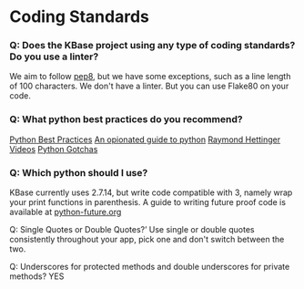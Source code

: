 # Coding Standards

### Q: Does the KBase project using any type of coding standards? Do you use a linter?

We aim to follow [pep8](https://www.python.org/dev/peps/pep-0008/#programming-recommendations), but we have some exceptions,
such as a line length of 100 characters. We don't have a linter. But you can use Flake80 on your code. 

### Q: What python best practices do you recommend?

[Python Best Practices](https://gist.github.com/sloria/7001839)
[An opionated guide to python](http://docs.python-guide.org/en/latest/writing/structure/#object-oriented-programming)
[Raymond Hettinger Videos](http://pyvideo.org/speaker/raymond-hettinger.html)
[Python Gotchas](https://www.toptal.com/python/top-10-mistakes-that-python-programmers-make)

### Q: Which python should I use?

KBase currently uses 2.7.14, but write code compatible with 3, namely wrap your print functions in parenthesis. A guide to writing future proof code is available at
[python-future.org](http://python-future.org/compatible_idioms.html)

Q: Single Quotes or Double Quotes?’
Use single or double quotes consistently throughout your app, pick one and don't switch between the two.

Q: Underscores for protected methods and double underscores for private methods?
YES



